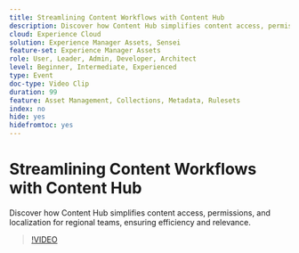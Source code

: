 ```yaml
---
title: Streamlining Content Workflows with Content Hub
description: Discover how Content Hub simplifies content access, permissions, and localization for regional teams, ensuring efficiency and relevance.
cloud: Experience Cloud
solution: Experience Manager Assets, Sensei
feature-set: Experience Manager Assets
role: User, Leader, Admin, Developer, Architect
level: Beginner, Intermediate, Experienced
type: Event
doc-type: Video Clip
duration: 99
feature: Asset Management, Collections, Metadata, Rulesets
index: no
hide: yes
hidefromtoc: yes
---
```


# Streamlining Content Workflows with Content Hub

Discover how Content Hub simplifies content access, permissions, and localization for regional teams, ensuring efficiency and relevance.

>[!VIDEO](https://video.tv.adobe.com/v/3459240/?learn=on&enablevpops)
